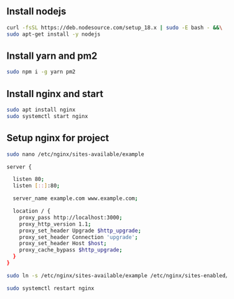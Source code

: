 ## Install nodejs

```bash
curl -fsSL https://deb.nodesource.com/setup_18.x | sudo -E bash - &&\
sudo apt-get install -y nodejs
```

## Install yarn and pm2

```bash
sudo npm i -g yarn pm2
```

## Install nginx and start

```bash
sudo apt install nginx
sudo systemctl start nginx
```

## Setup nginx for project

```bash
sudo nano /etc/nginx/sites-available/example

server {

  listen 80;
  listen [::]:80;

  server_name example.com www.example.com;

  location / {
    proxy_pass http://localhost:3000;
    proxy_http_version 1.1;
    proxy_set_header Upgrade $http_upgrade;
    proxy_set_header Connection 'upgrade';
    proxy_set_header Host $host;
    proxy_cache_bypass $http_upgrade;
  }
}

sudo ln -s /etc/nginx/sites-available/example /etc/nginx/sites-enabled/

sudo systemctl restart nginx
```
